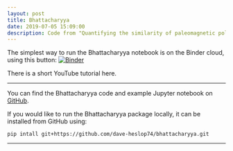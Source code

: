 ```yaml
---
layout: post
title: Bhattacharyya
date: 2019-07-05 15:09:00
description: Code from "Quantifying the similarity of paleomagnetic poles".
---
```

The simplest way to run the Bhattacharyya notebook is on the Binder cloud, using this button: [![Binder](https://mybinder.org/badge_logo.svg)](https://mybinder.org/v2/gh/dave-heslop74/bhattacharyya/master)

There is a short YouTube tutorial here.

<HR SIZE="6">
  
You can find the Bhattacharyya code and example Jupyter notebook on <a href="https://github.com/dave-heslop74/bhattacharyya" target="blank">GitHub</a>.

If you would like to run the Bhattacharyya package locally, it can be installed from GitHub using:

```pip intall git+https://github.com/dave-heslop74/bhattacharyya.git```
<HR SIZE="6">


